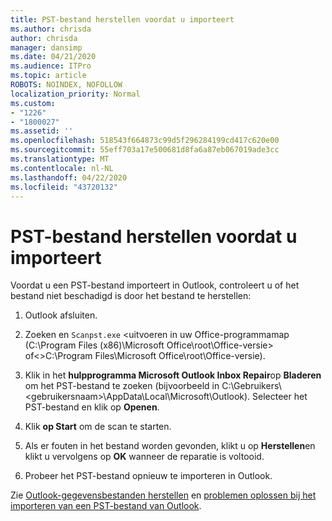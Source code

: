 ```yaml
---
title: PST-bestand herstellen voordat u importeert
ms.author: chrisda
author: chrisda
manager: dansimp
ms.date: 04/21/2020
ms.audience: ITPro
ms.topic: article
ROBOTS: NOINDEX, NOFOLLOW
localization_priority: Normal
ms.custom:
- "1226"
- "1800027"
ms.assetid: ''
ms.openlocfilehash: 518543f664873c99d5f296284199cd417c620e00
ms.sourcegitcommit: 55eff703a17e500681d8fa6a87eb067019ade3cc
ms.translationtype: MT
ms.contentlocale: nl-NL
ms.lasthandoff: 04/22/2020
ms.locfileid: "43720132"
---
```

# <a name="repair-pst-file-before-importing"></a>PST-bestand herstellen voordat u importeert

Voordat u een PST-bestand importeert in Outlook, controleert u of het bestand niet beschadigd is door het bestand te herstellen:

1. Outlook afsluiten.

2. Zoeken en `Scanpst.exe` \<uitvoeren in uw Office-programmamap (C:\Program Files (x86)\Microsoft Office\root\Office-versie\> of\<\>C:\Program Files\Microsoft Office\root\Office-versie).

3. Klik in het **hulpprogramma Microsoft Outlook Inbox Repair**op **Bladeren** om het PST-bestand te zoeken (bijvoorbeeld in C:\Gebruikers\\<gebruikersnaam\>\AppData\Local\Microsoft\Outlook). Selecteer het PST-bestand en klik op **Openen**.

4. Klik **op Start** om de scan te starten.

5. Als er fouten in het bestand worden gevonden, klikt u op **Herstellen**en klikt u vervolgens op **OK** wanneer de reparatie is voltooid.

6. Probeer het PST-bestand opnieuw te importeren in Outlook.

Zie [Outlook-gegevensbestanden herstellen](https://support.office.com/article/25663bc3-11ec-4412-86c4-60458afc5253) en [problemen oplossen bij het importeren van een PST-bestand van Outlook](https://support.office.com/article/2d2e50dc-5c36-4ab2-ab50-f1be733b3d6e).

